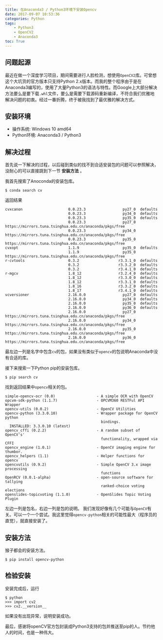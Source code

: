 ```yaml
---
title: 在Anaconda3 / Python3环境下安装Opencv
date: 2017-09-07 10:53:36
categories: Python
tags:
    - Python3
    - OpenCV2
    - Anaconda3
toc: True
---
```

## 问题起源

最近在做一个深度学习项目，期间需要进行人脸检测，想使用`OpenCV2`库。可曾想这个大坑货的官方版本只支持Python 2.x版本。而我的整个程序由于是在Anaconda3编写的，使用了大量Python3的语法与特性。而Google上大部分解决方法要么是要下载`.whl`文件，要么是需要下载源码重新编译，不符合我们优雅地解决问题的初衷。经过一番折腾，终于被我找到了最优雅的解决方式。

## 安装环境

+ 操作系统: Windows 10 amd64
+ Python环境: Anaconda3 / Python3

## 解决过程

首先说一下解决的过程，以后碰到类似的找不到合适安装包的问题可以参照解决，没耐心的可以直接跳到下一节 **安装方法** 。

我首先搜索了Anoconda的安装包库。
```shell
$ conda search cv
```

返回结果
```shell
cvxcanon                     0.0.23.3                 py27_0  defaults
                             0.0.23.3                 py34_0  defaults
                             0.0.23.3                 py35_0  defaults
                             0.0.23.3                 py27_0  https://mirrors.tuna.tsinghua.edu.cn/anaconda/pkgs/free
                             0.0.23.3                 py34_0  https://mirrors.tuna.tsinghua.edu.cn/anaconda/pkgs/free
                             0.0.23.3                 py35_0  https://mirrors.tuna.tsinghua.edu.cn/anaconda/pkgs/free
cvxopt                       1.1.9                    py35_0  defaults
                             1.1.9                    py35_0  https://mirrors.tuna.tsinghua.edu.cn/anaconda/pkgs/free
r-cvtools                    0.3.2                  r3.3.1_0  defaults
                             0.3.2                  r3.3.2_0  defaults
                             0.3.2                  r3.4.1_0  defaults
r-mgcv                       1.8_12                 r3.2.4_0  defaults
                             1.8_12                 r3.3.0_0  defaults
                             1.8_12                 r3.3.1_0  defaults
                             1.8_16                 r3.3.2_0  defaults
                             1.8_17                 r3.4.1_0  defaults
vcversioner                  2.16.0.0                 py27_0  defaults
                             2.16.0.0                 py34_0  defaults
                             2.16.0.0                 py35_0  defaults
                             2.16.0.0                 py36_0  defaults
                             2.16.0.0                 py27_0  https://mirrors.tuna.tsinghua.edu.cn/anaconda/pkgs/free
                             2.16.0.0                 py34_0  https://mirrors.tuna.tsinghua.edu.cn/anaconda/pkgs/free
                             2.16.0.0                 py35_0  https://mirrors.tuna.tsinghua.edu.cn/anaconda/pkgs/free
                             2.16.0.0                 py36_0  https://mirrors.tuna.tsinghua.edu.cn/anaconda/pkgs/free
```
最左边一列是名字中包含`cv`的包，如果没有类似于`opencv`的包说明Anaconda中没有合适的库。

接下来搜索一下Python pip的安装包库。
```shell
$ pip search cv
```

找到返回结果中`opencv`相关的包。
```shell
simple-opencv-ocr (0.0)                   - A simple OCR with OpenCV
opcvm-sdk-python (1.1.7)                  - OPCVM360 RESTFul API Wrapper
opencv-utils (0.0.2)                      - OpenCV Utilities
opencv-python (3.3.0.10)                  - Wrapper package for OpenCV python
                                            bindings.
  INSTALLED: 3.3.0.10 (latest)
opencv_cffi (0.2.2)                       - A random subset of OpenCV's'
                                            functionality, wrapped via CFFI
opencv_engine (1.0.1)                     - OpenCV imaging engine for thumbor.
opencv_helpers (1.1)                      - Helper functions for opencv
opencvutils (0.9.2)                       - Simple OpenCV 3.x image processing
                                            functions
OpenRCV (0.0.1-alpha)                     - open-source software for tallying
                                            ranked-choice voting elections
openslides-topicvoting (1.1.0)            - OpenSlides Topic Voting Plugin
```

左边一列是包名，右边一列是包的说明。
我们发现好像有几个可能与`OpenCV`有关。可以一个一个尝试。我这里觉得`opencv-python`相关的可能性最大（程序员的直觉），就直接安装了。

## 安装方法

猴子都会的安装方法。
```shell
$ pip install opencv-python
```

## 检验安装

安装完成后，运行
```shell
$ python
>>> import cv2
>>> cv2.__version__
```
如果没有出现异常，说明安装成功。

最后，感谢将openCV官方包封装成Python3支持的包并推送至pip的人。节约他人的时间，也是一种伟大。
